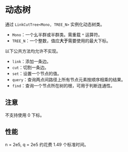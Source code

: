 # 动态树

通过 `LinkCutTree<Mono, TREE_N>` 实例化动态树类。

- `Mono`：一个幺半群或半群类。需重载 `*` 运算符。
- `TREE_N`：一个整数，值应**大于**需要使用的最大下标。

以下公共方法均允许不实现。

- `link`：添加一条边。
- `cut`：切割一条边。
- `set`：设置一个节点的值。
- `query`：查询两点间路径上所有节点元素按顺序相乘的结果。
- `find`：查询一个节点所在树的根，可用于判断连通性。

## 注意

不支持使用 0 下标。

## 性能

n = 2e5, q = 2e5 约花费 1.49 个标准时间。
